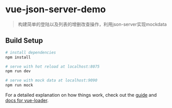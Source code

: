 # vue-json-server-demo

> 构建简单的登陆以及列表的增删改查操作，利用json-server实现mockdata

## Build Setup

``` bash
# install dependencies
npm install

# serve with hot reload at localhost:8075
npm run dev

# serve with mock data at localhost:9090
npm run mock

```

For a detailed explanation on how things work, check out the [guide](http://vuejs-templates.github.io/webpack/) and [docs for vue-loader](http://vuejs.github.io/vue-loader).
